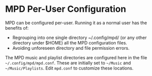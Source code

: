 # MPD Per-User Configuration

MPD can be configured per-user. Running it as a normal user has the benefits of:

- Regrouping into one single directory ~/.config/mpd/ (or any other directory under $HOME) all the MPD configuration files.
- Avoiding unforeseen directory and file permission errors.

The MPD music and playlist directories are configured here in the file
`~/.config/mpd/mpd.conf`. These are initially set to `~/Music`
and `~/Music/Playlists`. Edit `mpd.conf` to customize these locations.
